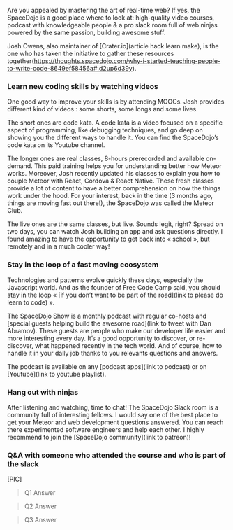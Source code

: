 Are you appealed by mastering the art of real-time web? If yes, the SpaceDojo is a good place where to look at: high-quality video courses, podcast with knowledgeable people & a pro slack room full of web ninjas powered by the same passion, building awesome stuff.

Josh Owens, also maintainer of [Crater.io](article hack learn make), is the one who has taken the initiative to gather these resources together(https://thoughts.spacedojo.com/why-i-started-teaching-people-to-write-code-8649ef58456a#.d2up6d39y).

### Learn new coding skills by watching videos
One good way to improve your skills is by attending MOOCs. Josh provides different kind of videos : some shorts, some longs and some lives.

The short ones are code kata. A code kata is a video focused on a specific aspect of programming, like debugging techniques, and go deep on showing you the different ways to handle it. You can find the SpaceDojo’s code kata on its Youtube channel.

The longer ones are real classes, 8-hours prerecorded and available on-demand. This paid training helps you for understanding better how Meteor works. Moreover, Josh recently updated his classes to explain you how to couple Meteor with React, Cordova & React Native. These fresh classes provide a lot of content to have a better comprehension on how the things work under the hood. For your interest, back in the time (3 months ago, things are moving fast out there!), the SpaceDojo was called the Meteor Club.

The live ones are the same classes, but live. Sounds legit, right? Spread on two days, you can watch Josh building an app and ask questions directly. I found amazing to have the opportunity to get back into « school », but remotely and in a much cooler way!

### Stay in the loop of a fast moving ecosystem
Technologies and patterns evolve quickly these days, especially the Javascript world. And as the founder of Free Code Camp said, you should stay in the loop « [if you don’t want to be part of the road](link to please do learn to code) ».

The SpaceDojo Show is a monthly podcast with regular co-hosts and [special guests helping build the awesome road](link to tweet with Dan Abramov). These guests are people who make our developer life easier and more interesting every day. It’s a good opportunity to discover, or re-discover, what happened recently in the tech world. And of course, how to handle it in your daily job thanks to you relevants questions and answers.

The podcast is available on any [podcast apps](link to podcast) or on [Youtube](link to youtube playlist).

### Hang out with ninjas
After listening and watching, time to chat! The SpaceDojo Slack room is a community full of interesting fellows. I would say one of the best place to get your Meteor and web development questions answered. You can reach there experimented software engineers and help each other. I highly recommend to join the [SpaceDojo community](link to patreon)!

### Q&A with someone who attended the course and who is part of the slack
[PIC]

> Q1
Answer

> Q2
Answer

> Q3
Answer
